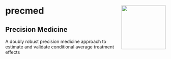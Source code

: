 <!-- README.md is generated from README.Rmd using knitr. Please edit that file -->

# precmed <img src='https://www.fromdatatowisdom.com/images/precmed_sticker' align="right" height="139" />

## Precision Medicine

A doubly robust precision medicine approach to estimate and validate
conditional average treatment effects
